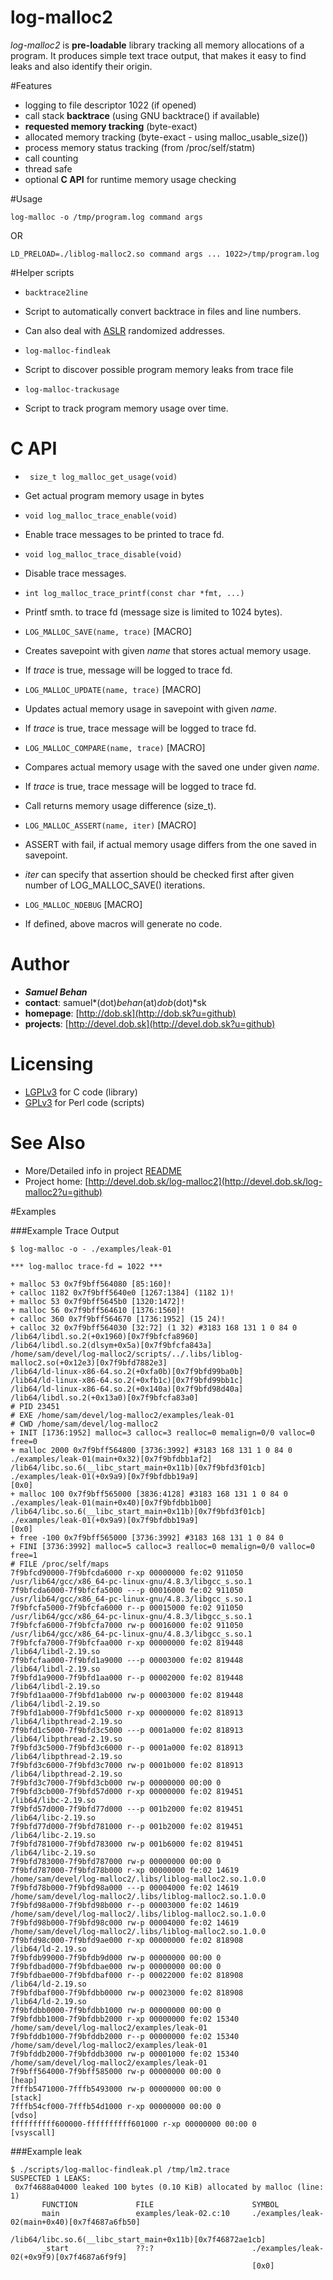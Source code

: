 log-malloc2
===========

*log-malloc2* is **pre-loadable** library tracking all memory allocations of a program. It
produces simple text trace output, that makes it easy to find leaks and also identify their origin.

#Features

- logging to file descriptor 1022 (if opened)
- call stack **backtrace** (using GNU backtrace() if available)
- **requested memory tracking** (byte-exact)
- allocated memory tracking (byte-exact - using malloc_usable_size())
- process memory status tracking (from /proc/self/statm)
- call counting
- thread safe
- optional **C API** for runtime memory usage checking


#Usage

`log-malloc -o /tmp/program.log command args`

OR

`LD_PRELOAD=./liblog-malloc2.so command args ... 1022>/tmp/program.log`

#Helper scripts

- ```backtrace2line```
 - Script to automatically convert backtrace in files and line numbers.
 - Can also deal with [ASLR](https://en.wikipedia.org/wiki/Address_space_layout_randomization) randomized addresses.

- ```log-malloc-findleak```
 - Script to discover possible program memory leaks from trace file

- ```log-malloc-trackusage```
 - Script to track program memory usage over time.



# C API

- ``` size_t log_malloc_get_usage(void)```
 - Get actual program memory usage in bytes

- ```void log_malloc_trace_enable(void)```
 - Enable trace messages to be printed to trace fd.

- ```void log_malloc_trace_disable(void)```
 - Disable trace messages.

- ```int log_malloc_trace_printf(const char *fmt, ...)```
 - Printf smth. to trace fd (message size is limited to 1024 bytes).

- ```LOG_MALLOC_SAVE(name, trace)``` [MACRO]
 - Creates savepoint with given _name_ that stores actual memory usage.
 - If _trace_ is true, message will be logged to trace fd.

- ```LOG_MALLOC_UPDATE(name, trace)``` [MACRO]
 - Updates actual memory usage in savepoint with given _name_.
 - If _trace_ is true, trace message will be logged to trace fd.

- ```LOG_MALLOC_COMPARE(name, trace)``` [MACRO]
 - Compares actual memory usage with the saved one under given _name_.
 - If _trace_ is true, trace message will be logged to trace fd.
 - Call returns memory usage difference (size_t).

- ```LOG_MALLOC_ASSERT(name, iter)``` [MACRO]
 - ASSERT with fail, if actual memory usage differs from the one saved in savepoint.
 - _iter_ can specify that assertion should be checked first after given number of LOG_MALLOC_SAVE() iterations.

- ```LOG_MALLOC_NDEBUG``` [MACRO]
 - If defined, above macros will generate no code.

# Author

- ***Samuel Behan***
 - **contact**: samuel*(dot)*behan*(at)*dob*(dot)*sk
 - **homepage**: [http://dob.sk](http://dob.sk?u=github)
 - **projects**: [http://devel.dob.sk](http://devel.dob.sk?u=github)

# Licensing

* [LGPLv3](https://www.gnu.org/licenses/lgpl.html) for C code (library)
* [GPLv3](https://www.gnu.org/licenses/gpl.html) for Perl code (scripts)

# See Also

* More/Detailed info in project [README](README)
* Project home: [http://devel.dob.sk/log-malloc2](http://devel.dob.sk/log-malloc2?u=github)

#Examples

###Example Trace Output

    $ log-malloc -o - ./examples/leak-01

    *** log-malloc trace-fd = 1022 ***

    + malloc 53 0x7f9bff564080 [85:160]!
    + calloc 1182 0x7f9bff5640e0 [1267:1384] (1182 1)!
    + malloc 53 0x7f9bff5645b0 [1320:1472]!
    + malloc 56 0x7f9bff564610 [1376:1560]!
    + calloc 360 0x7f9bff564670 [1736:1952] (15 24)!
    + calloc 32 0x7f9bff564030 [32:72] (1 32) #3183 168 131 1 0 84 0
    /lib64/libdl.so.2(+0x1960)[0x7f9bfcfa8960]
    /lib64/libdl.so.2(dlsym+0x5a)[0x7f9bfcfa843a]
    /home/sam/devel/log-malloc2/scripts/../.libs/liblog-malloc2.so(+0x12e3)[0x7f9bfd7882e3]
    /lib64/ld-linux-x86-64.so.2(+0xfa0b)[0x7f9bfd99ba0b]
    /lib64/ld-linux-x86-64.so.2(+0xfb1c)[0x7f9bfd99bb1c]
    /lib64/ld-linux-x86-64.so.2(+0x140a)[0x7f9bfd98d40a]
    /lib64/libdl.so.2(+0x13a0)[0x7f9bfcfa83a0]
    # PID 23451
    # EXE /home/sam/devel/log-malloc2/examples/leak-01
    # CWD /home/sam/devel/log-malloc2
    + INIT [1736:1952] malloc=3 calloc=3 realloc=0 memalign=0/0 valloc=0 free=0
    + malloc 2000 0x7f9bff564800 [3736:3992] #3183 168 131 1 0 84 0
    ./examples/leak-01(main+0x32)[0x7f9bfdbb1af2]
    /lib64/libc.so.6(__libc_start_main+0x11b)[0x7f9bfd3f01cb]
    ./examples/leak-01(+0x9a9)[0x7f9bfdbb19a9]
    [0x0]
    + malloc 100 0x7f9bff565000 [3836:4128] #3183 168 131 1 0 84 0
    ./examples/leak-01(main+0x40)[0x7f9bfdbb1b00]
    /lib64/libc.so.6(__libc_start_main+0x11b)[0x7f9bfd3f01cb]
    ./examples/leak-01(+0x9a9)[0x7f9bfdbb19a9]
    [0x0]
    + free -100 0x7f9bff565000 [3736:3992] #3183 168 131 1 0 84 0
    + FINI [3736:3992] malloc=5 calloc=3 realloc=0 memalign=0/0 valloc=0 free=1
    # FILE /proc/self/maps
    7f9bfcd90000-7f9bfcda6000 r-xp 00000000 fe:02 911050                     /usr/lib64/gcc/x86_64-pc-linux-gnu/4.8.3/libgcc_s.so.1
    7f9bfcda6000-7f9bfcfa5000 ---p 00016000 fe:02 911050                     /usr/lib64/gcc/x86_64-pc-linux-gnu/4.8.3/libgcc_s.so.1
    7f9bfcfa5000-7f9bfcfa6000 r--p 00015000 fe:02 911050                     /usr/lib64/gcc/x86_64-pc-linux-gnu/4.8.3/libgcc_s.so.1
    7f9bfcfa6000-7f9bfcfa7000 rw-p 00016000 fe:02 911050                     /usr/lib64/gcc/x86_64-pc-linux-gnu/4.8.3/libgcc_s.so.1
    7f9bfcfa7000-7f9bfcfaa000 r-xp 00000000 fe:02 819448                     /lib64/libdl-2.19.so
    7f9bfcfaa000-7f9bfd1a9000 ---p 00003000 fe:02 819448                     /lib64/libdl-2.19.so
    7f9bfd1a9000-7f9bfd1aa000 r--p 00002000 fe:02 819448                     /lib64/libdl-2.19.so
    7f9bfd1aa000-7f9bfd1ab000 rw-p 00003000 fe:02 819448                     /lib64/libdl-2.19.so
    7f9bfd1ab000-7f9bfd1c5000 r-xp 00000000 fe:02 818913                     /lib64/libpthread-2.19.so
    7f9bfd1c5000-7f9bfd3c5000 ---p 0001a000 fe:02 818913                     /lib64/libpthread-2.19.so
    7f9bfd3c5000-7f9bfd3c6000 r--p 0001a000 fe:02 818913                     /lib64/libpthread-2.19.so
    7f9bfd3c6000-7f9bfd3c7000 rw-p 0001b000 fe:02 818913                     /lib64/libpthread-2.19.so
    7f9bfd3c7000-7f9bfd3cb000 rw-p 00000000 00:00 0
    7f9bfd3cb000-7f9bfd57d000 r-xp 00000000 fe:02 819451                     /lib64/libc-2.19.so
    7f9bfd57d000-7f9bfd77d000 ---p 001b2000 fe:02 819451                     /lib64/libc-2.19.so
    7f9bfd77d000-7f9bfd781000 r--p 001b2000 fe:02 819451                     /lib64/libc-2.19.so
    7f9bfd781000-7f9bfd783000 rw-p 001b6000 fe:02 819451                     /lib64/libc-2.19.so
    7f9bfd783000-7f9bfd787000 rw-p 00000000 00:00 0
    7f9bfd787000-7f9bfd78b000 r-xp 00000000 fe:02 14619                      /home/sam/devel/log-malloc2/.libs/liblog-malloc2.so.1.0.0
    7f9bfd78b000-7f9bfd98a000 ---p 00004000 fe:02 14619                      /home/sam/devel/log-malloc2/.libs/liblog-malloc2.so.1.0.0
    7f9bfd98a000-7f9bfd98b000 r--p 00003000 fe:02 14619                      /home/sam/devel/log-malloc2/.libs/liblog-malloc2.so.1.0.0
    7f9bfd98b000-7f9bfd98c000 rw-p 00004000 fe:02 14619                      /home/sam/devel/log-malloc2/.libs/liblog-malloc2.so.1.0.0
    7f9bfd98c000-7f9bfd9ae000 r-xp 00000000 fe:02 818908                     /lib64/ld-2.19.so
    7f9bfdb99000-7f9bfdb9d000 rw-p 00000000 00:00 0
    7f9bfdbad000-7f9bfdbae000 rw-p 00000000 00:00 0
    7f9bfdbae000-7f9bfdbaf000 r--p 00022000 fe:02 818908                     /lib64/ld-2.19.so
    7f9bfdbaf000-7f9bfdbb0000 rw-p 00023000 fe:02 818908                     /lib64/ld-2.19.so
    7f9bfdbb0000-7f9bfdbb1000 rw-p 00000000 00:00 0
    7f9bfdbb1000-7f9bfdbb2000 r-xp 00000000 fe:02 15340                      /home/sam/devel/log-malloc2/examples/leak-01
    7f9bfddb1000-7f9bfddb2000 r--p 00000000 fe:02 15340                      /home/sam/devel/log-malloc2/examples/leak-01
    7f9bfddb2000-7f9bfddb3000 rw-p 00001000 fe:02 15340                      /home/sam/devel/log-malloc2/examples/leak-01
    7f9bff564000-7f9bff585000 rw-p 00000000 00:00 0                          [heap]
    7fffb5471000-7fffb5493000 rw-p 00000000 00:00 0                          [stack]
    7fffb54cf000-7fffb54d1000 r-xp 00000000 00:00 0                          [vdso]
    ffffffffff600000-ffffffffff601000 r-xp 00000000 00:00 0                  [vsyscall]


###Example leak

    $ ./scripts/log-malloc-findleak.pl /tmp/lm2.trace
    SUSPECTED 1 LEAKS:
     0x7f4688a04000 leaked 100 bytes (0.10 KiB) allocated by malloc (line: 1)
           FUNCTION             FILE                      SYMBOL
           main                 examples/leak-02.c:10     ./examples/leak-02(main+0x40)[0x7f4687a6fb50]
                                                          /lib64/libc.so.6(__libc_start_main+0x11b)[0x7f46872ae1cb]
           _start               ??:?                      ./examples/leak-02(+0x9f9)[0x7f4687a6f9f9]
                                                          [0x0]


